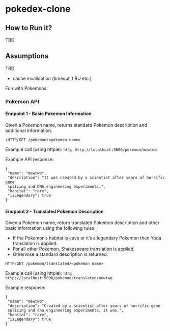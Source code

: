 # pokedex-clone

## How to Run it?

TBD

## Assumptions

TBD

- cache invalidation (timeout, LRU etc.)

Fun with Pokemons

### Pokemon API

#### Endpoint 1 - Basic Pokemon Information

Given a Pokemon name, returns standard Pokemon description and additional information.

`/HTTP/GET /pokemon/<pokemon name>`

Example call (using httpie):
`http http://localhost:5000/pokemon/mewtwo`

Example API response:

```
{
 "name": "mewtwo",
 "description": "It was created by a scientist after years of horrific gene
 splicing and DNA engineering experiments.",
 "habitat": "rare",
 "isLegendary": true
}
```

#### Endpoint 2 - Translated Pokemon Description

Given a Pokemon name, return translated Pokemon description and other basic information using the following rules:

- If the Pokemon’s habitat is cave or it’s a legendary Pokemon then Yoda translation is applied.
- For all other Pokemon, Shakespeare translation is applied.
- Otherwise a standard description is returned.

`HTTP/GET /pokemon/translated/<pokemon name>`

Example call (using httpie):
`http http://localhost:5000/pokemon/translated/mewtwo`

Example response:

```
{
 "name": "mewtwo",
 "description": "Created by a scientist after years of horrific gene
 splicing and dna engineering experiments, it was.",
 "habitat": "rare",
 "isLegendary": true
}
```

